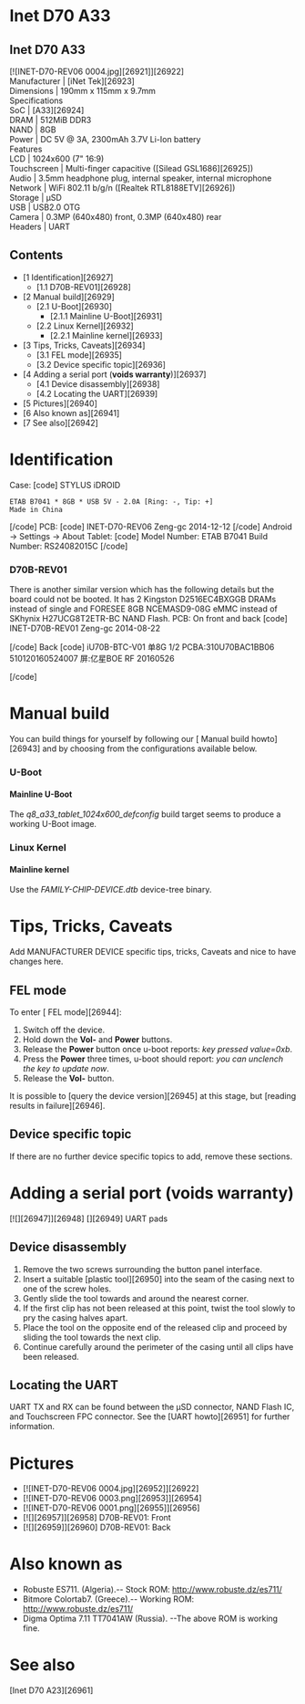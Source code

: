 # Inet D70 A33
Inet D70 A33  
---  
[![INET-D70-REV06 0004.jpg][26921]][26922]  
Manufacturer |  [iNet Tek][26923]  
Dimensions |  190mm x 115mm x 9.7mm   
Specifications   
SoC |  [A33][26924]  
DRAM |  512MiB DDR3   
NAND |  8GB   
Power |  DC 5V @ 3A, 2300mAh 3.7V Li-Ion battery   
Features   
LCD |  1024x600 (7" 16:9)   
Touchscreen |  Multi-finger capacitive ([Silead GSL1686][26925])   
Audio |  3.5mm headphone plug, internal speaker, internal microphone   
Network |  WiFi 802.11 b/g/n ([Realtek RTL8188ETV][26926])   
Storage |  µSD   
USB |  USB2.0 OTG   
Camera |  0.3MP (640x480) front, 0.3MP (640x480) rear   
Headers |  UART   
## Contents
  * [1 Identification][26927]
    * [1.1 D70B-REV01][26928]
  * [2 Manual build][26929]
    * [2.1 U-Boot][26930]
      * [2.1.1 Mainline U-Boot][26931]
    * [2.2 Linux Kernel][26932]
      * [2.2.1 Mainline kernel][26933]
  * [3 Tips, Tricks, Caveats][26934]
    * [3.1 FEL mode][26935]
    * [3.2 Device specific topic][26936]
  * [4 Adding a serial port (**voids warranty**)][26937]
    * [4.1 Device disassembly][26938]
    * [4.2 Locating the UART][26939]
  * [5 Pictures][26940]
  * [6 Also known as][26941]
  * [7 See also][26942]

# Identification
Case: 
[code] 
    STYLUS
    iDROID
     
    ETAB B7041 * 8GB * USB 5V - 2.0A [Ring: -, Tip: +]
    Made in China
[/code]
PCB: 
[code] 
    INET-D70-REV06
    Zeng-gc 2014-12-12
[/code]
Android -> Settings -> About Tablet: 
[code] 
    Model Number: ETAB B7041
    Build Number: RS24082015C
[/code]
### D70B-REV01
There is another similar version which has the following details but the board could not be booted. It has 2 Kingston D2516EC4BXGGB DRAMs instead of single and FORESEE 8GB NCEMASD9-08G eMMC instead of SKhynix H27UCG8T2ETR-BC NAND Flash. 
PCB: 
On front and back 
[code] 
    INET-D70B-REV01
    Zeng-gc 2014-08-22
    
[/code]
Back 
[code] 
    iU70B-BTC-V01 单8G 1/2
    PCBA:310U70BAC1BB06
    510120160524007 屏:亿星BOE
    RF 20160526
    
[/code]
# Manual build
You can build things for yourself by following our [ Manual build howto][26943] and by choosing from the configurations available below. 
  

### U-Boot
#### Mainline U-Boot
The _q8_a33_tablet_1024x600_defconfig_ build target seems to produce a working U-Boot image. 
  

### Linux Kernel
#### Mainline kernel
Use the _FAMILY-CHIP-DEVICE.dtb_ device-tree binary. 
  

# Tips, Tricks, Caveats
Add MANUFACTURER DEVICE specific tips, tricks, Caveats and nice to have changes here.
  

## FEL mode
To enter [ FEL mode][26944]: 
  1. Switch off the device.
  2. Hold down the **Vol-** and **Power** buttons.
  3. Release the **Power** button once u-boot reports: _key pressed value=0xb_.
  4. Press the **Power** three times, u-boot should report: _you can unclench the key to update now_.
  5. Release the **Vol-** button.

  
It is possible to [query the device version][26945] at this stage, but [reading results in failure][26946]. 
## Device specific topic
If there are no further device specific topics to add, remove these sections.
  

# Adding a serial port (**voids warranty**)
[![][26947]][26948]
[][26949]
UART pads
  

## Device disassembly
  1. Remove the two screws surrounding the button panel interface.
  2. Insert a suitable [plastic tool][26950] into the seam of the casing next to one of the screw holes.
  3. Gently slide the tool towards and around the nearest corner.
  4. If the first clip has not been released at this point, twist the tool slowly to pry the casing halves apart.
  5. Place the tool on the opposite end of the released clip and proceed by sliding the tool towards the next clip.
  6. Continue carefully around the perimeter of the casing until all clips have been released.

  

## Locating the UART
UART TX and RX can be found between the µSD connector, NAND Flash IC, and Touchscreen FPC connector. See the [UART howto][26951] for further information. 
# Pictures
  * [![INET-D70-REV06 0004.jpg][26952]][26922]
  * [![INET-D70-REV06 0003.png][26953]][26954]
  * [![INET-D70-REV06 0001.png][26955]][26956]
  * [![][26957]][26958]
D70B-REV01: Front 
  * [![][26959]][26960]
D70B-REV01: Back 

# Also known as
  * Robuste ES711. (Algeria).-- Stock ROM: <http://www.robuste.dz/es711/>
  * Bitmore Colortab7. (Greece).-- Working ROM: <http://www.robuste.dz/es711/>
  * Digma Optima 7.11 TT7041AW (Russia). --The above ROM is working fine.

# See also
[Inet D70 A23][26961]

